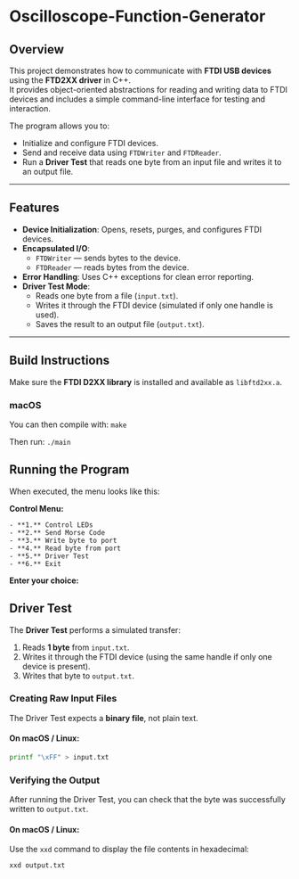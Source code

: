 # Oscilloscope-Function-Generator

## Overview
This project demonstrates how to communicate with **FTDI USB devices** using the **FTD2XX driver** in C++.  
It provides object-oriented abstractions for reading and writing data to FTDI devices and includes a simple
command-line interface for testing and interaction.

The program allows you to:
- Initialize and configure FTDI devices.
- Send and receive data using `FTDWriter` and `FTDReader`.
- Run a **Driver Test** that reads one byte from an input file and writes it to an output file.

---

## Features

- **Device Initialization**: Opens, resets, purges, and configures FTDI devices.
- **Encapsulated I/O**:
  - `FTDWriter` — sends bytes to the device.
  - `FTDReader` — reads bytes from the device.
- **Error Handling**: Uses C++ exceptions for clean error reporting.
- **Driver Test Mode**:
  - Reads one byte from a file (`input.txt`).
  - Writes it through the FTDI device (simulated if only one handle is used).
  - Saves the result to an output file (`output.txt`).

---
## Build Instructions

Make sure the **FTDI D2XX library** is installed and available as `libftd2xx.a`. 

### macOS

You can then compile with: 
```make ``` 

Then run: 
```./main```

## Running the Program

When executed, the menu looks like this:

**Control Menu:**
```
- **1.** Control LEDs
- **2.** Send Morse Code
- **3.** Write byte to port
- **4.** Read byte from port
- **5.** Driver Test
- **6.** Exit
```
**Enter your choice:**  


## Driver Test

The **Driver Test** performs a simulated transfer:

1. Reads **1 byte** from `input.txt`.
2. Writes it through the FTDI device (using the same handle if only one device is present).
3. Writes that byte to `output.txt`.

### Creating Raw Input Files

The Driver Test expects a **binary file**, not plain text.

#### On macOS / Linux:
```bash
printf "\xFF" > input.txt
```

### Verifying the Output

After running the Driver Test, you can check that the byte was successfully written to `output.txt`.

#### On macOS / Linux:
Use the `xxd` command to display the file contents in hexadecimal:

```bash
xxd output.txt